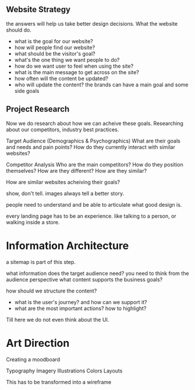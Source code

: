 
## Website Strategy
the answers will help us take better design decisions. What the website should do.
- what is the goal for our website?
- how will people find our website?
- what should be the visitor's goal?
- what's the one thing we want people to do?
- how do we want user to feel when using the site?
- what is the main message to get across on the site?
- how often will the content be updated?
- who will update the content?
the brands can have a main goal and some side goals

## Project Research
Now we do research about how we can acheive these goals.
Researching about our competitors, industry best practices.

Target Audience (Demographics & Psychographics)
What are their goals and needs and pain points?
How do they currently interact with similar websites?

Competitor Analysis
Who are the main competitors?
How do they position themselves?
How are they different? How are they similar?

How are similar websites acheiving their goals?



show, don't tell. images always tell a better story.

people need to understand and be able to articulate what good design is.

every landing page has to be an experience. like talking to a person, or walking inside a store.



# Information Architecture

a sitemap is part of this step.

what information does the target audience need? you need to think from the audience perspective
what content supports the business goals?

how should we structure the content?
- what is the user's journey? and how can we support it?
- what are the most important actions? how to highlight?

Till here we do not even think about the UI.


# Art Direction
Creating a moodboard

Typography
Imagery
Illustrations
Colors
Layouts

This has to be transformed into a wireframe